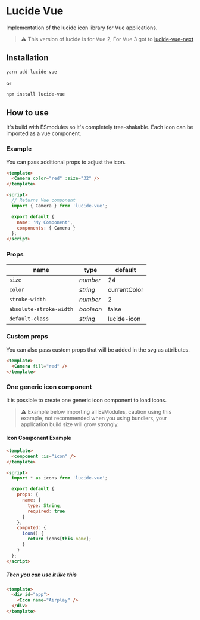 # Lucide Vue

Implementation of the lucide icon library for Vue applications.

> ⚠️ This version of lucide is for Vue 2, For Vue 3 got to [lucide-vue-next](lucide-vue-next)

## Installation

```sh
yarn add lucide-vue
```

or

```sh
npm install lucide-vue
```

## How to use

It's build with ESmodules so it's completely tree-shakable.
Each icon can be imported as a vue component.

### Example

You can pass additional props to adjust the icon.

```html
<template>
  <Camera color="red" :size="32" />
</template>

<script>
  // Returns Vue component
  import { Camera } from 'lucide-vue';

  export default {
    name: 'My Component',
    components: { Camera }
  };
</script>
```

### Props

|  name                   |   type    |  default     |
| ----------------------- | --------- | ------------ |
| `size`                  | *number*  | 24           |
| `color`                 | *string*  | currentColor |
| `stroke-width`          | *number*  | 2            |
| `absolute-stroke-width` | *boolean* | false        |
| `default-class`         | *string*  | lucide-icon  |

### Custom props

You can also pass custom props that will be added in the svg as attributes.

```html
<template>
  <Camera fill="red" />
</template>
```

### One generic icon component

It is possible to create one generic icon component to load icons.

> ⚠️ Example below importing all EsModules, caution using this example, not recommended when you using bundlers, your application build size will grow strongly.

#### Icon Component Example

```html
<template>
  <component :is="icon" />
</template>

<script>
  import * as icons from 'lucide-vue';

  export default {
    props: {
      name: {
        type: String,
        required: true
      }
    },
    computed: {
      icon() {
        return icons[this.name];
      }
    }
  };
</script>
```

##### Then you can use it like this

```html
<template>
  <div id="app">
    <Icon name="Airplay" />
  </div>
</template>
```
